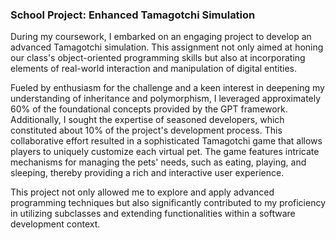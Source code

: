 ### School Project: Enhanced Tamagotchi Simulation

During my coursework, I embarked on an engaging project to develop an advanced Tamagotchi simulation. This assignment not only aimed at honing our class's object-oriented programming skills but also at incorporating elements of real-world interaction and manipulation of digital entities.

Fueled by enthusiasm for the challenge and a keen interest in deepening my understanding of inheritance and polymorphism, I leveraged approximately 60% of the foundational concepts provided by the GPT framework. Additionally, I sought the expertise of seasoned developers, which constituted about 10% of the project's development process. This collaborative effort resulted in a sophisticated Tamagotchi game that allows players to uniquely customize each virtual pet. The game features intricate mechanisms for managing the pets' needs, such as eating, playing, and sleeping, thereby providing a rich and interactive user experience.

This project not only allowed me to explore and apply advanced programming techniques but also significantly contributed to my proficiency in utilizing subclasses and extending functionalities within a software development context.
